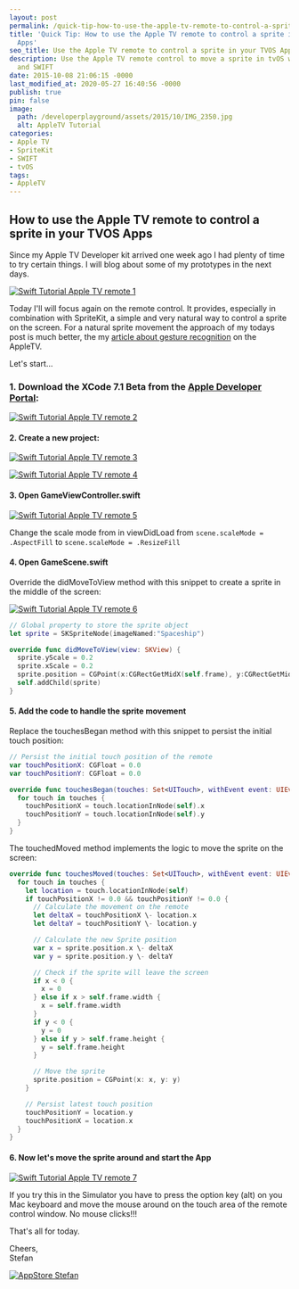 ```yaml
---
layout: post
permalink: /quick-tip-how-to-use-the-apple-tv-remote-to-control-a-sprite-in-your-tvos-apps/
title: 'Quick Tip: How to use the Apple TV remote to control a sprite in your TVOS
  Apps'
seo_title: Use the Apple TV remote to control a sprite in your TVOS Apps
description: Use the Apple TV remote control to move a sprite in tvOS with SpriteKit
  and SWIFT
date: 2015-10-08 21:06:15 -0000
last_modified_at: 2020-05-27 16:40:56 -0000
publish: true
pin: false
image:
  path: /developerplayground/assets/2015/10/IMG_2350.jpg
  alt: AppleTV Tutorial
categories:
- Apple TV
- SpriteKit
- SWIFT
- tvOS
tags:
- AppleTV
---
```

## How to use the Apple TV remote to control a sprite in your TVOS Apps

Since my Apple TV Developer kit arrived one week ago I had plenty of time to try certain things. I will blog about some of my prototypes in the next days.

[![Swift Tutorial Apple TV remote 1](/developerplayground/assets/2015/10/Screen-Shot-2015-10-01-at-20.12.48-1.jpg)](/developerplayground/assets/2015/10/Screen-Shot-2015-10-01-at-20.12.48-1.jpg)

Today I'll will focus again on the remote control. It provides, especially in combination with SpriteKit, a simple and very natural way to control a sprite on the screen. For a natural sprite movement the approach of my todays post is much better, the my [article about gesture recognition](/quick-tip-how-to-use-the-remote-control-in-your-tvos-apps-for-apple-tv-in-swift) on the AppleTV.

Let's start...

### 1. Download the XCode 7.1 Beta from the [Apple Developer Portal](https://developer.apple.com/xcode/download/):

[![Swift Tutorial Apple TV remote 2](/developerplayground/assets/2015/10/2-1.jpg)](/developerplayground/assets/2015/10/2-1.jpg)

#### 2. Create a new project:

[![Swift Tutorial Apple TV remote 3](/developerplayground/assets/2015/10/3.png)](/developerplayground/assets/2015/10/3.png)

[![Swift Tutorial Apple TV remote 4](/developerplayground/assets/2015/10/4.png)](/developerplayground/assets/2015/10/4.png)

#### 3. Open GameViewController.swift

[![Swift Tutorial Apple TV remote 5](/developerplayground/assets/2015/10/5-1.jpg)](/developerplayground/assets/2015/10/5-1.jpg)


Change the scale mode from in viewDidLoad from
``scene.scaleMode = .AspectFill``
to
``scene.scaleMode = .ResizeFill``

#### 4. Open GameScene.swift

Override the didMoveToView method with this snippet to create a sprite in the middle of the screen:

[![Swift Tutorial Apple TV remote 6](/developerplayground/assets/2015/10/6-1.jpg)](/developerplayground/assets/2015/10/6-1.jpg)

```swift
// Global property to store the sprite object
let sprite = SKSpriteNode(imageNamed:"Spaceship")

override func didMoveToView(view: SKView) {
  sprite.yScale = 0.2
  sprite.xScale = 0.2
  sprite.position = CGPoint(x:CGRectGetMidX(self.frame), y:CGRectGetMidY(self.frame))
  self.addChild(sprite)
}
```

#### 5. Add the code to handle the sprite movement

Replace the touchesBegan method with this snippet to persist the initial touch position:

```swift
// Persist the initial touch position of the remote
var touchPositionX: CGFloat = 0.0
var touchPositionY: CGFloat = 0.0

override func touchesBegan(touches: Set<UITouch>, withEvent event: UIEvent?) {
  for touch in touches {
    touchPositionX = touch.locationInNode(self).x
    touchPositionY = touch.locationInNode(self).y
  }
}
```

The touchedMoved method implements the logic to move the sprite on the screen:

```swift
override func touchesMoved(touches: Set<UITouch>, withEvent event: UIEvent?) {
  for touch in touches {
    let location = touch.locationInNode(self)
    if touchPositionX != 0.0 && touchPositionY != 0.0 {
      // Calculate the movement on the remote
      let deltaX = touchPositionX \- location.x
      let deltaY = touchPositionY \- location.y

      // Calculate the new Sprite position
      var x = sprite.position.x \- deltaX
      var y = sprite.position.y \- deltaY

      // Check if the sprite will leave the screen
      if x < 0 {
        x = 0
      } else if x > self.frame.width {
        x = self.frame.width
      }
      if y < 0 {
        y = 0
      } else if y > self.frame.height {
        y = self.frame.height
      }

      // Move the sprite
      sprite.position = CGPoint(x: x, y: y)
    }

    // Persist latest touch position
    touchPositionY = location.y
    touchPositionX = location.x
  }
}
```

#### 6. Now let's move the sprite around and start the App

[![Swift Tutorial Apple TV remote 7](/developerplayground/assets/2015/10/7-1.jpg)](/developerplayground/assets/2015/10/7-1.jpg)

If you try this in the Simulator you have to press the option key (alt) on you Mac keyboard and move the mouse around on the touch area of the remote control window. No mouse clicks!!!

That's all for today.

Cheers,  
Stefan

[![AppStore Stefan](/developerplayground/assets/2015/10/AppStore.png)](https://itunes.apple.com/developer/stefan-josten/id949662361)
